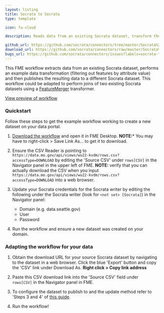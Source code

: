 ```yaml
---
layout: listing
title: Socrata to Socrata
type: template

icon: fa-cloud

description: Reads data from an existing Socrata dataset, transform the data, and publish the result to another Socrata dataset.

github_url: https://github.com/socrata/connectors/tree/master/Socrata%20to%20Socrata
download_url: https://github.com/socrata/connectors/raw/master/Socrata%20to%20Socrata/socrata_to_socrata.fmw
bugs_url: https://github.com/socrata/connectors/issues?labels=socrata-to-socrata&state=open
---
```


This FME workflow extracts data from an existing Socrata dataset, performs an example data transformation (filtering out features by attribute value) and then publishes the resulting data to a different Socrata dataset. This workflow could be adapted to perform joins of two existing Socrata datasets using a [FeatureMerger](http://docs.safe.com/fme/html/FME_Transformers/Default.htm#Transformers/featuremerger.htm) transformer.

[View preview of workflow](https://github.com/socrata/connectors/blob/master/Socrata%20to%20Socrata/socrata_to_socrata_preview.png)

### Quickstart

Follow these steps to get the example workflow working to create a new dataset on your data portal.

1. [Download the workflow](https://github.com/socrata/connectors/raw/master/Socrata%20to%20Socrata/socrata_to_socrata.fmw) and open it in FME Desktop. **NOTE:*** You may have to right-click > Save Link As... to get it to download. 

2. Ensure the CSV Reader is pointing to `https://data.mo.gov/api/views/wu22-kvdm/rows.csv?accessType=DOWNLOAD` by editing the 'Source CSV' under `rows[CSV]` in the Navigator panel in the upper left of FME.
**NOTE:** verify that you can actually download the CSV when you input `https://data.mo.gov/api/views/wu22-kvdm/rows.csv?accessType=DOWNLOAD` into a web browser. 

2. Update your Socrata credentials for the Socrata writer by editing the following under the Socrata writer (look for `<not set> [Socrata]`) in the Navigator panel:
    - Domain (e.g. data.seattle.gov)
    - User
    - Password

3. Run the workflow and ensure a new dataset was created on your domain.


### Adapting the workflow for your data

1. Obtain the download URL for your source Socrata dataset by navigating to the dataset in a web browser. Click the blue 'Export' button and copy the 'CSV' link under Download As. **Right click > Copy link address**

2. Paste this CSV download link into the 'Source CSV' field under `rows[CSV]` in the Navigator panel in FME.

3. To configure the dataset to publish to and the update method refer to 'Steps 3 and 4' of [this guide](http://dev.socrata.com/publishers/examples/fme-socrata-writer.html#setting-up-the-workflow-in-fme-desktop).

4. Run the workflow!
